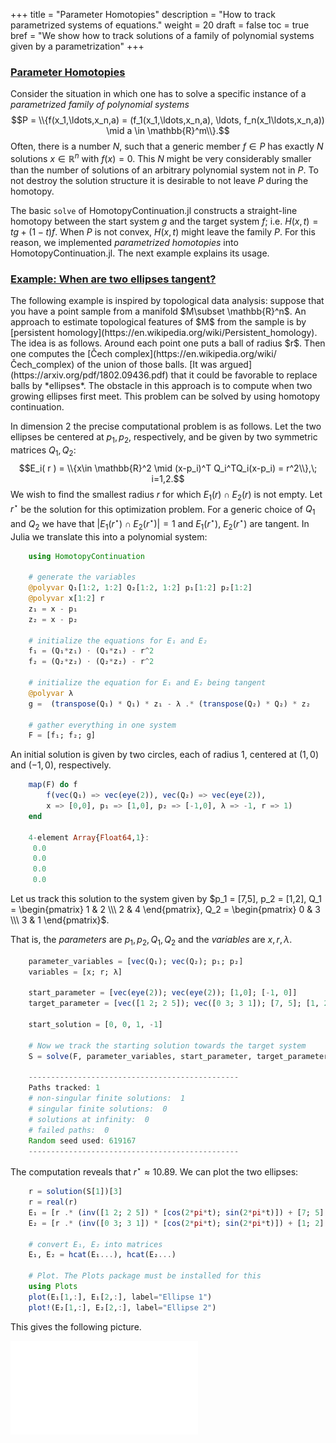 +++
title = "Parameter Homotopies"
description = "How to track parametrized systems of equations."
weight = 20
draft = false
toc = true
bref = "We show how to track solutions of a family of polynomial systems given by a parametrization"
+++

<h3 class="section-head" id="parameter_homotopies"><a href="#parameter_homotopies">Parameter Homotopies</a></h3>

Consider the situation in which one has to solve a specific instance of a *parametrized family of polynomial systems*
$$P = \\{f(x_1,\ldots,x_n,a) = (f_1(x_1,\ldots,x_n,a), \ldots, f_n(x_1\ldots,x_n,a)) \mid a \in \mathbb{R}^m\\}.$$
Often, there is a number $N$, such that a generic member $f\in P$ has exactly $N$ solutions $x\in\mathbb{R}^n$ with $f(x)=0$. This $N$ might be very considerably smaller than the number of solutions of an arbitrary polynomial system not in $P$. To not destroy the solution structure it is desirable to not leave $P$ during the homotopy.

The basic `solve` of HomotopyContinuation.jl constructs a straight-line homotopy between the start system $g$ and the target system $f$; i.e. $H(x,t)  = tg + (1-t)f$. When $P$ is not convex, $H(x,t)$ might leave the family $P$. For this reason, we implemented *parametrized homotopies* into HomotopyContinuation.jl. The next example explains its usage.

<h3 class="section-head" id="ellipses"><a href="#ellipses">Example: When are two ellipses tangent?</a></h3>
The following example is inspired by topological data analysis: suppose that you have a point sample from a manifold $M\subset \mathbb{R}^n$. An approach to estimate topological features of $M$ from the sample is by [persistent homology](https://en.wikipedia.org/wiki/Persistent_homology). The idea is as follows. Around each point one puts a ball of radius $r$. Then one computes the [Čech complex](https://en.wikipedia.org/wiki/Čech_complex) of the union of those balls. [It was argued](https://arxiv.org/pdf/1802.09436.pdf) that it could be favorable to replace balls by *ellipses*. The obstacle in this approach is to compute when two growing ellipses first meet. This problem can be solved by using homotopy continuation.

In dimension 2 the precise computational problem is as follows. Let the two ellipses be centered at $p_1,p_2$, respectively, and be given by two symmetric matrices $Q_1, Q_2$:
$$E_i( r ) = \\{x\in \mathbb{R}^2 \mid (x-p_i)^T Q_i^TQ_i(x-p_i) = r^2\\},\; i=1,2.$$
We wish to find the smallest radius $r$ for which $E_1( r )\cap E_2( r )$ is not empty. Let $r^\star$ be the solution for this optimization problem. For a generic choice of $Q_1$ and $Q_2$ we have that $\vert E_1(r^\star)\cap E_2(r^\star) \vert =1$ and $E_1(r^\star)$, $E_2(r^\star)$ are tangent. In Julia we translate this into a polynomial system:

```julia
    using HomotopyContinuation

    # generate the variables
    @polyvar Q₁[1:2, 1:2] Q₂[1:2, 1:2] p₁[1:2] p₂[1:2]
    @polyvar x[1:2] r
    z₁ = x - p₁
    z₂ = x - p₂

    # initialize the equations for E₁ and E₂
    f₁ = (Q₁*z₁) ⋅ (Q₁*z₁) - r^2
    f₂ = (Q₂*z₂) ⋅ (Q₂*z₂) - r^2

    # initialize the equation for E₁ and E₂ being tangent
    @polyvar λ
    g =  (transpose(Q₁) * Q₁) * z₁ - λ .* (transpose(Q₂) * Q₂) * z₂

    # gather everything in one system
    F = [f₁; f₂; g]
```

An initial solution is given by two circles, each of radius 1,  centered at $(1,0)$ and $(-1,0)$, respectively.

```julia
    map(F) do f
        f(vec(Q₁) => vec(eye(2)), vec(Q₂) => vec(eye(2)),
        x => [0,0], p₁ => [1,0], p₂ => [-1,0], λ => -1, r => 1)
    end

    4-element Array{Float64,1}:
     0.0
     0.0
     0.0
     0.0
```

Let us track this solution to the system given by $p_1 = [7,5], p_2 = [1,2], Q_1 = \begin{pmatrix} 1 & 2 \\\ 2 & 4 \end{pmatrix}, Q_2 = \begin{pmatrix} 0 & 3 \\\ 3 & 1 \end{pmatrix}$.

That is, the *parameters* are $p_1,p_2,Q_1,Q_2$ and the *variables* are $x,r,λ$.


```julia
    parameter_variables = [vec(Q₁); vec(Q₂); p₁; p₂]
    variables = [x; r; λ]

    start_parameter = [vec(eye(2)); vec(eye(2)); [1,0]; [-1, 0]]
    target_parameter = [vec([1 2; 2 5]); vec([0 3; 3 1]); [7, 5]; [1, 2]]

    start_solution = [0, 0, 1, -1]

    # Now we track the starting solution towards the target system
    S = solve(F, parameter_variables, start_parameter, target_parameter, [start_solution])

    -----------------------------------------------
    Paths tracked: 1
    # non-singular finite solutions:  1
    # singular finite solutions:  0
    # solutions at infinity:  0
    # failed paths:  0
    Random seed used: 619167
    -----------------------------------------------
```
The computation reveals that $r^\star \approx 10.89$. We can plot the two ellipses:
```julia
    r = solution(S[1])[3]
    r = real(r)
    E₁ = [r .* (inv([1 2; 2 5]) * [cos(2*pi*t); sin(2*pi*t)]) + [7; 5] for t in 0:0.01:1]
    E₂ = [r .* (inv([0 3; 3 1]) * [cos(2*pi*t); sin(2*pi*t)]) + [1; 2] for t in 0:0.01:1]

    # convert E₁, E₂ into matrices
    E₁, E₂ = hcat(E₁...), hcat(E₂...)

    # Plot. The Plots package must be installed for this
    using Plots
    plot(E₁[1,:], E₁[2,:], label="Ellipse 1")
    plot!(E₂[1,:], E₂[2,:], label="Ellipse 2")
```
This gives the following picture.

![img](/images/ellipse.pdf)
